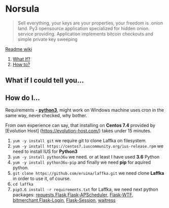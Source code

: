 # Norsula
>Sell everything, your keys are your properties, your freedom is .onion land.
>Py3 opensource application specialized for hidden onion. service providing.
>Application implements bitcoin checkouts and simple private key sweeping

[Readme wiki](../../wiki)


1. [ What If? ](#whatif)
2. [ How to? ](#howto)

<a name="whatif"></a>
## What if I could tell you...

<a name="#howdoi"></a>
## How do I...

Requirements - [**python3**](https://www.python.org/download/releases/3.0/), might work on Windows machine uses cron in the same way, never checked, why bother.

From own experience can say, that installing on **Centos 7.4** provided by [Evolution Host] (https://evolution-host.com/) takes under 15 minutes.

1. ```yum -y install git``` we require git to clone Laffka on filesystem.
2. ```yum -y install https://centos7.iuscommunity.org/ius-release.rpm``` we need to install IUS for **Python3**
3. ```yum -y install python36u``` we need. or at least I have used **3.6** Python
4. ```yum -y install python36u-pip``` and finally we need **pip** for aquired python.
5. ```git clone https://github.com/eruina/laffka.git``` we need clone **Laffka** in order to use it, of course.
6. ```cd laffka```
7. ```pip3.6 install -r requirements.txt``` for Laffka, we need next python packages: [requests](http://docs.python-requests.org/en/master/),[Flask](http://flask.pocoo.org/),[Flask-APScheduler](https://github.com/viniciuschiele/flask-apscheduler), [Flask-WTF](https://flask-wtf.readthedocs.io/en/stable/), [bitmerchant](https://github.com/sbuss/bitmerchant),[Flask-Login](https://flask-login.readthedocs.io/en/latest/), [Flask-Session](https://pythonhosted.org/Flask-Session/), [waitress](https://docs.pylonsproject.org/projects/waitress/en/latest/)
